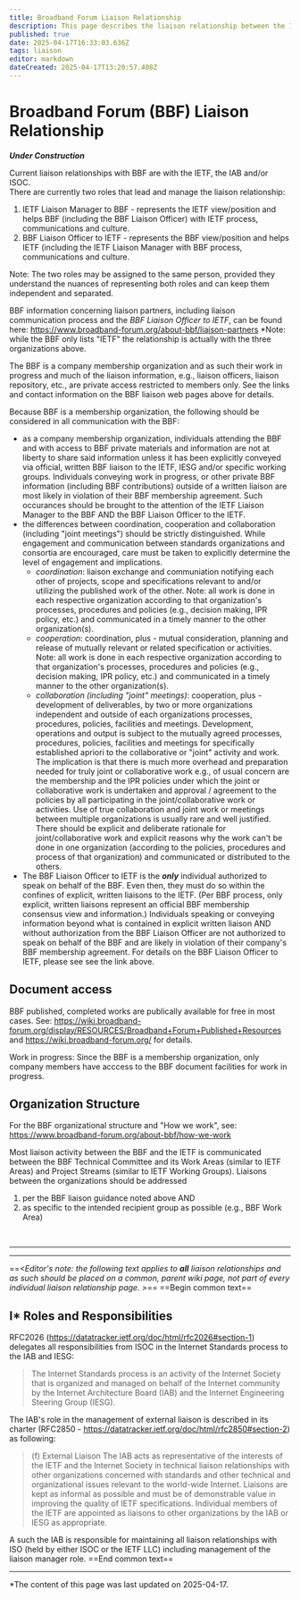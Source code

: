 ```yaml
---
title: Broadband Forum Liaison Relationship
description: This page describes the liaison relationship between the IAB, IETF and the Broadband Forum
published: true
date: 2025-04-17T16:33:03.636Z
tags: liaison
editor: markdown
dateCreated: 2025-04-17T13:20:57.408Z
---
```


# Broadband Forum (BBF) Liaison Relationship

***_Under Construction_***

Current liaison relationships with BBF are with the IETF, the IAB and/or ISOC.  
There are currently two roles that lead and manage the liaison relationship:
1. IETF Liaison Manager to BBF - represents the IETF view/position and helps BBF (including the BBF Liaison Officer) with IETF process, communications and culture.
2. BBF Liaison Officer to IETF - represents the BBF view/position and helps IETF (including the IETF Liaison Manager with BBF process, communications and culture.

Note: The two roles may be assigned to the same person, provided they understand the nuances of representing both roles and can keep them independent and separated.

BBF information concerning liaison partners, including liaison communication process and the *BBF Liaison Officer to IETF*, can be found here: https://www.broadband-forum.org/about-bbf/liaison-partners
*Note: while the BBF only lists "IETF" the relationship is actually with the three organizations above.

The BBF is a company membership organization and as such their work in progress and much of the liaison information, e.g., liaison officers, liaison repository, etc., are private access restricted to members only.  See the links and contact information on the BBF liaison web pages above for details.

Because BBF is a membership organization, the following should be considered in all communication with the BBF:
- as a company membership organization, individuals attending the BBF and with access to BBF private materials and information are not at liberty to share said information unless it has been explicitly conveyed via official, written BBF liaison to the IETF, IESG and/or specific working groups.  Individuals conveying work in progress, or other private BBF information  (including BBF contributions) outside of a written liaison are most likely in violation of their BBF membership agreement.  Such occurances should be brought to the attention of the IETF Liaison Manager to the BBF AND the BBF Liaison Officer to the IETF.
- the differences between coordination, cooperation and collaboration (including "joint meetings") should be strictly distinguished.  While engagement and communication between standards organizations and consortia are encouraged, care must be taken to explicitly determine the level of engagement and implications.
  - _*coordination*_: liaison exchange and communiation notifying each other of projects, scope and specifications relevant to and/or utilizing the published work of the other. Note: all work is done in each respective organization according to that organization's processes, procedures and policies (e.g., decision making, IPR policy, etc.) and communicated in a timely manner to the other organization(s).
  - _*cooperation*_: coordination, plus - mutual consideration, planning and release of mutually relevant or related specification or activities. Note: all work is done in each respective organization according to that organization's processes, procedures and policies (e.g., decision making, IPR policy, etc.) and communicated in a timely manner to the other organization(s).
  - _*collaboration (including "joint" meetings)*_:  cooperation, plus - development of deliverables, by two or more organizations independent and outside of each organizations processes, procedures, policies, facilities and meetings.  Development, operations and output is subject to the mutually agreed processes, procedures, policies, facilities and meetings for specifically established apriori to the collaborative or "joint" activity and work.  The implication is that there is much more overhead and preparation needed for truly joint or collaborative work e.g., of usual concern are the membership and the IPR policies under which the joint or collaborative work is undertaken and approval / agreement to the policies by all participating in the joint/collaborative work or activities.  Use of true collaboration and joint work or meetings between multiple organizations is usually rare and well justified. There should be explicit and deliberate rationale for joint/collaborative work and explicit reasons why the work can't be done in one organization (according to the policies, procedures and process of that organization) and communicated or distributed to the others.
- The BBF Liaison Officer to IETF is the **_*only*_** individual authorized to speak on behalf of the BBF.  Even then, they must do so within the confines of explicit, written liaisons to the IETF. (Per BBF process, only explicit, written liaisons represent an official BBF membership consensus view and information.)  Individuals speaking or conveying information beyond what is contained in explicit written liaison AND without authorization from the BBF Liaison Officer are not authorized to speak on behalf of the BBF and are likely in violation of their company's BBF membership agreement.  For details on the BBF Liaison Officer to IETF, please see see the link above.


## Document access
BBF published, completed works are publically available for free in most cases.  See:
https://wiki.broadband-forum.org/display/RESOURCES/Broadband+Forum+Published+Resources
and 
https://wiki.broadband-forum.org/
for details.

Work in progress: Since the BBF is a membership organization, only company members have acccess to the BBF document facilities for work in progress.

## Organization Structure
For the BBF organizational structure and "How we work", see:
https://www.broadband-forum.org/about-bbf/how-we-work

Most liaison activity between the BBF and the IETF is communicated between the BBF Technical Committee and its Work Areas  (similar to IETF Areas) and Project Streams (similar to IETF Working Groups).  Liaisons between the organizations should be addressed 
1. per the BBF liaison guidance noted above 
AND
2. as specific to the intended recipient group as possible (e.g., BBF Work Area)

&nbsp;
&nbsp;
&nbsp;

---
---

==*<Editor's note: the following text applies to _**all**_ liaison relationships and as such should be placed on a common, parent wiki page, not part of every individual liaison relationship page.  >*==
==Begin common text==
## I* Roles and Responsibilities

RFC2026 (https://datatracker.ietf.org/doc/html/rfc2026#section-1) delegates all responsibilities from ISOC in the Internet Standards process to the IAB and IESG:

>   The
>   Internet Standards process is an activity of the Internet Society
>   that is organized and managed on behalf of the Internet community by
>   the Internet Architecture Board (IAB) and the Internet Engineering
>   Steering Group (IESG).

The IAB's role in the management of external liaison is described in its charter (RFC2850 - https://datatracker.ietf.org/doc/html/rfc2850#section-2) as following:

> (f) External Liaison
>   The IAB acts as representative of the interests of the IETF and the
>   Internet Society in technical liaison relationships with other
>   organizations concerned with standards and other technical and
>   organizational issues relevant to the world-wide Internet. Liaisons
>   are kept as informal as possible and must be of demonstrable value in
>   improving the quality of IETF specifications.  Individual members of
>   the IETF are appointed as liaisons to other organizations by the IAB
>   or IESG as appropriate.

A such the IAB is responsible for maintaining all liaison relationships with ISO (held by either ISOC or the IETF LLC) including management of the liaison manager role.
==End common text==

---

*The content of this page was last updated on 2025-04-17.
